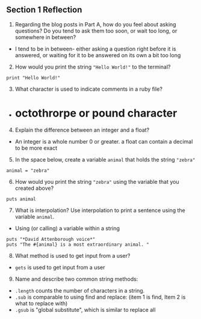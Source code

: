 ## Section 1 Reflection

1. Regarding the blog posts in Part A, how do you feel about asking questions? Do you tend to ask them too soon, or wait too long, or somewhere in between?

* I tend to be in between- either asking a question right before it is answered, or waiting for it to be answered on its own a bit too long

2. How would you print the string `"Hello World!"` to the terminal?

```
print "Hello World!"
```

3. What character is used to indicate comments in a ruby file?

* # octothrorpe or pound character

4. Explain the difference between an integer and a float?

* An integer is a whole number 0 or greater. a float can contain a decimal to be more exact

5. In the space below, create a variable `animal` that holds the string `"zebra"`

```
animal = "zebra"
```

6. How would you print the string `"zebra"` using the variable that you created above?

```
puts animal
```

7. What is interpolation? Use interpolation to print a sentence using the variable `animal`.

* Using (or calling) a variable within a string

```
puts "*David Attenborough voice*"
puts "The #{animal} is a most extraordinary animal. "
```

8. What method is used to get input from a user?

* `gets` is used to get input from a user

9. Name and describe two common string methods:
* `.length` counts the number of characters in a string.
* `.sub` is comparable to using find and replace: (item 1 is find, Item 2 is what to replace with)
* `.gsub` is "global substitute", which is similar to replace all
